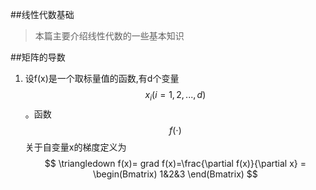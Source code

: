 ##线性代数基础
> 本篇主要介绍线性代数的一些基本知识

##矩阵的导数
1. 设f(x)是一个取标量值的函数,有d个变量$$x_i (i = 1,2,...,d)$$ 。函数$$f(\cdot)$$关于自变量x的梯度定义为
  $$
  \triangledown f(x)= grad f(x)=\frac{\partial f(x)}{\partial x} = 
  \begin(Bmatrix)
  1&2&3
  \end(Bmatrix)
  $$